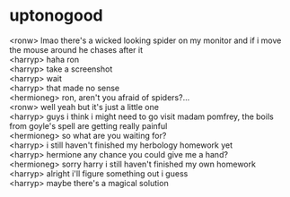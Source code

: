 # uptonogood  
<ronw\> lmao there's a wicked looking spider on my monitor and if i move the mouse around he chases after it  
<harryp\> haha ron  
<harryp\> take a screenshot  
<harryp\> wait  
<harryp\> that made no sense  
<hermioneg\> ron, aren't you afraid of spiders?...  
<ronw\> well yeah but it's just a little one  
<harryp\> guys i think i might need to go visit madam pomfrey, the boils from goyle's spell are getting really painful  
<hermioneg\> so what are you waiting for?  
<harryp\> i still haven't finished my herbology homework yet  
<harryp\> hermione any chance you could give me a hand?  
<hermioneg\> sorry harry i still haven't finished my own homework  
<harryp\> alright i'll figure something out i guess  
<harryp\> maybe there's a magical solution  
  
